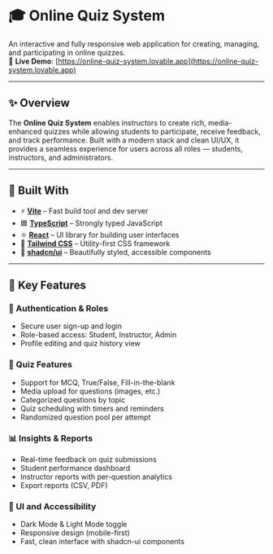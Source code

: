 # 🎓 Online Quiz System

An interactive and fully responsive web application for creating, managing, and participating in online quizzes.  
🚀 **Live Demo**: [https://online-quiz-system.lovable.app](https://online-quiz-system.lovable.app)

---

## ✨ Overview

The **Online Quiz System** enables instructors to create rich, media-enhanced quizzes while allowing students to participate, receive feedback, and track performance. Built with a modern stack and clean UI/UX, it provides a seamless experience for users across all roles — students, instructors, and administrators.

---

## 🔧 Built With

- ⚡ **[Vite](https://vitejs.dev/)** – Fast build tool and dev server
- 🟦 **[TypeScript](https://www.typescriptlang.org/)** – Strongly typed JavaScript
- ⚛️ **[React](https://reactjs.org/)** – UI library for building user interfaces
- 💅 **[Tailwind CSS](https://tailwindcss.com/)** – Utility-first CSS framework
- 🧩 **[shadcn/ui](https://ui.shadcn.com/)** – Beautifully styled, accessible components

---

## 🧠 Key Features

### 👤 Authentication & Roles
- Secure user sign-up and login
- Role-based access: Student, Instructor, Admin
- Profile editing and quiz history view

### 📝 Quiz Features
- Support for MCQ, True/False, Fill-in-the-blank
- Media upload for questions (images, etc.)
- Categorized questions by topic
- Quiz scheduling with timers and reminders
- Randomized question pool per attempt

### 📊 Insights & Reports
- Real-time feedback on quiz submissions
- Student performance dashboard
- Instructor reports with per-question analytics
- Export reports (CSV, PDF)

### 🌙 UI and Accessibility
- Dark Mode & Light Mode toggle
- Responsive design (mobile-first)
- Fast, clean interface with shadcn-ui components
